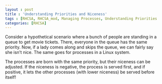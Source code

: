 ```yaml
---
layout : post
title : 'Understanding Priorities and Niceness'
tags : [RHCSA, RHCSA_mod, Managing Processes, Understanding Priorities and Niceness]
categories: [RHCSA]
---
```



Consider a hypothetical scenario where a bunch of people are standing in
a queue to get movie tickets. There, everyone in the queue has the same
priority. Now, if a lady comes along and skips the queue, we can fairly
say she isn’t nice. The same goes for processes in a Linux system.

The processes are born with the same priority, but their niceness can be
adjusted. If the niceness is negative, the process is served first, and
if positive, it lets the other processes (with lower niceness) be served
before itself\!
